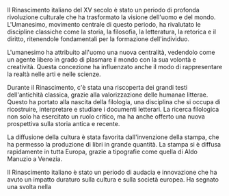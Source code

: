 Il Rinascimento italiano del XV secolo è stato un periodo di profonda rivoluzione culturale che ha trasformato la visione dell'uomo e del mondo. L'Umanesimo, movimento centrale di questo periodo, ha rivalutato le discipline classiche come la storia, la filosofia, la letteratura, la retorica e il diritto, ritenendole fondamentali per la formazione dell'individuo.

L'umanesimo ha attribuito all'uomo una nuova centralità, vedendolo come un agente libero in grado di plasmare il mondo con la sua volontà e creatività. Questa concezione ha influenzato anche il modo di rappresentare la realtà nelle arti e nelle scienze.

Durante il Rinascimento, c'è stata una riscoperta dei grandi testi dell'antichità classica, grazie alla valorizzazione delle humanae litterae. Questo ha portato alla nascita della filologia, una disciplina che si occupa di ricostruire, interpretare e studiare i documenti letterari. La ricerca filologica non solo ha esercitato un ruolo critico, ma ha anche offerto una nuova prospettiva sulla storia antica e recente.

La diffusione della cultura è stata favorita dall'invenzione della stampa, che ha permesso la produzione di libri in grande quantità. La stampa si è diffusa rapidamente in tutta Europa, grazie a tipografie come quella di Aldo Manuzio a Venezia.

Il Rinascimento italiano è stato un periodo di audacia e innovazione che ha avuto un impatto duraturo sulla cultura e sulla società europea. Ha segnato una svolta nella
